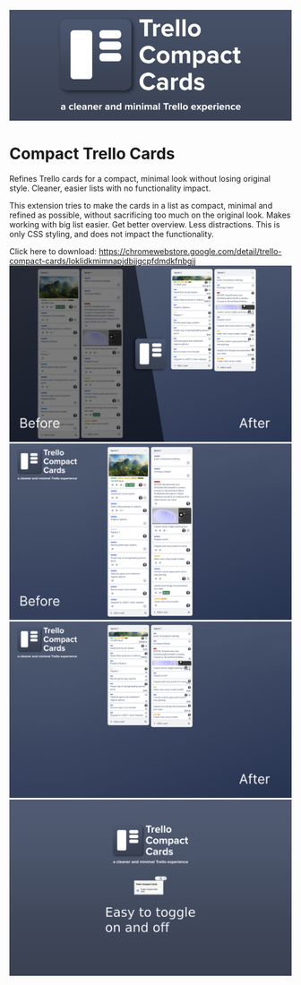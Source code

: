 ![Promo](git-promo.png)

# Compact Trello Cards

Refines Trello cards for a compact, minimal look without losing original style. Cleaner, easier lists with no functionality impact.

This extension tries to make the cards in a list as compact, minimal and refined as possible, without sacrificing too much on the original look. Makes working with big list easier. Get better overview. Less distractions. This is only CSS styling, and does not impact the functionality.

Click here to download: https://chromewebstore.google.com/detail/trello-compact-cards/loklidkmimnapjdbjjgcpfdmdkfnbgjj
![Comparison](Comparison.png)
![Before](Before.png)
![After](After.png)
![option](option.png)
